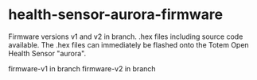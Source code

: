 # health-sensor-aurora-firmware
Firmware versions v1 and v2 in branch. .hex files including source code available. The .hex files can immediately be flashed onto the Totem Open Health Sensor "aurora".


firmware-v1 in branch
firmware-v2 in branch
